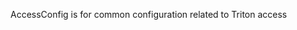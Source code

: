 <!-- Code generated from the comments of the AccessConfig struct in builder/triton/access_config.go; DO NOT EDIT MANUALLY -->
AccessConfig is for common configuration related to Triton access
